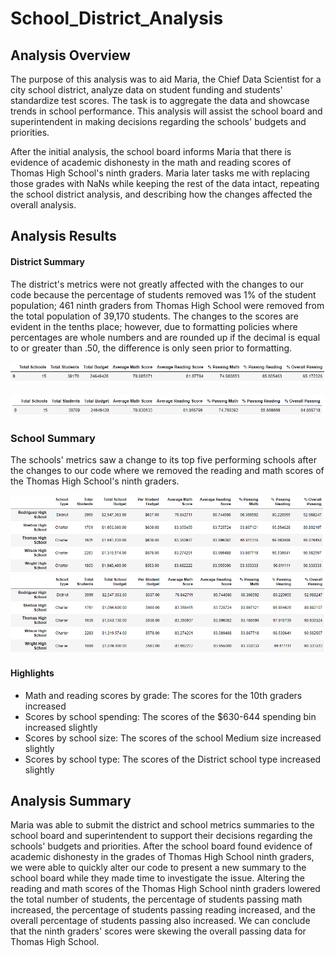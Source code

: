 # School_District_Analysis

## Analysis Overview

The purpose of this analysis was to aid Maria, the Chief Data Scientist for a city school district, analyze data on student funding and students' standardize test scores. The task is to aggregate the data and showcase trends in school performance. This analysis will assist the school board and superintendent in making decisions regarding the schools' budgets and priorities. 

After the initial analysis, the school board informs Maria that there is evidence of academic dishonesty in the math and reading scores of Thomas High School's ninth graders. Maria later tasks me with replacing those grades with NaNs while keeping the rest of the data intact, repeating the school district analysis, and describing how the changes affected the overall analysis. 

## Analysis Results

#### District Summary
The district's metrics were not greatly affected with the changes to our code because the percentage of students removed was 1% of the student population; 461 ninth graders from Thomas High School were removed from the total population of 39,170 students. The changes to the scores are evident in the tenths place; however, due to formatting policies where percentages are whole numbers and are rounded up if the decimal is equal to or greater than .50, the difference is only seen prior to formatting.

![Initial District Summary](https://github.com/carolinaroca007/School_District_Analysis/blob/master/district_summary_pre.png)

![Final District Summary](https://github.com/carolinaroca007/School_District_Analysis/blob/master/district_summary_post.png)

### School Summary
The schools' metrics saw a change to its top five performing schools after the changes to our code where we removed the reading and math scores of the Thomas High School's ninth graders.

![Initial_School_Summary](https://github.com/carolinaroca007/School_District_Analysis/blob/master/school_summary_pre.png)
![Final_School_Summary](https://github.com/carolinaroca007/School_District_Analysis/blob/master/school_summary_post.png)

#### Highlights
- Math and reading scores by grade: The scores for the 10th graders increased
- Scores by school spending: The scores of the $630-644 spending bin increased slightly
- Scores by school size: The scores of the school Medium size increased slightly
- Scores by school type: The scores of the District school type increased slightly


## Analysis Summary
Maria was able to submit the district and school metrics summaries to the school board and superintendent to support their decisions regarding the schools' budgets and priorities. After the school board found evidence of academic dishonesty in the grades of Thomas High School ninth graders, we were able to quickly alter our code to present a new summary to the school board while they made time to investigate the issue. Altering the reading and math scores of the Thomas High School ninth graders lowered the total number of students, the percentage of students passing math increased, the percentage of students passing reading increased, and the overall percentage of students passing also increased. We can conclude that the ninth graders' scores were skewing the overall passing data for Thomas High School.

